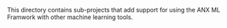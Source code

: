 This directory contains sub-projects that add support for using the ANX ML Framwork with other machine learning tools.
